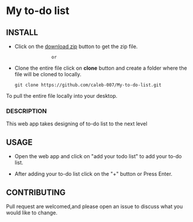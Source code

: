 # My to-do list

## INSTALL

 * Click on the [download zip](https://github.com/caleb-007/My-to-do-list/archive/master.zip) button to get the zip file.

                     or

 * Clone the entire file click on **clone** button and create a folder where the file will be cloned to locally.

     

   ```git clone https://github.com/caleb-007/My-to-do-list.git```

  To pull the entire file locally into your desktop.

### DESCRIPTION
This web app takes designing of to-do list to the next level



## USAGE 

* Open the web app and click on "add your todo list" to add your to-do list.

* After adding your to-do list click on the "+" button or Press Enter.

## CONTRIBUTING 

 Pull request are welcomed,and please open an issue to discuss what you would like to change.



